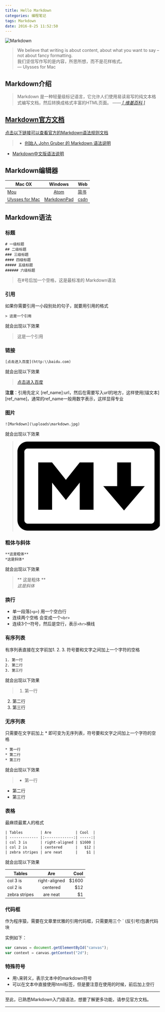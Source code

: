 ```yaml
---
title: Hello Markdown
categories: 编程笔记
tags: Markdown
date: 2016-8-25 11:52:50
---
```


![Markdown](http://upload-images.jianshu.io/upload_images/1335096-c81fc640acb42a3d.jpg?imageMogr2/auto-orient/strip%7CimageView2/2/w/1240)

> We believe that writing is about content, about what you want to say – not about fancy formatting.  
我们坚信写作写的是内容，所思所想，而不是花样格式。  
— Ulysses for Mac

<!--more-->

## Markdown介绍

> Markdown 是一种轻量级标记语言，它允许人们使用易读易写的纯文本格式编写文档，然后转换成格式丰富的HTML页面。    ——*<a href="https://zh.wikipedia.org/wiki/Markdown" > [ 维基百科 ]*

## Markdown官方文档

点击以下链接可以查看官方的Markdown语法规则文档
> * [创始人 John Gruber 的 Markdown 语法说明](http://daringfireball.net/projects/markdown/syntax)
* [Markdown中文版语法说明](http://wowubuntu.com/markdown/)

## Markdown编辑器

| Mac OX | Windows | Web |
| --------------- |:-------------:|--------------------|
| [Mou](http://25.io/mou/) | [Atom](http://atom.io/) |[简书](http://www.jianshu.com/)|
| [Ulysses for Mac]() | [MarkdownPad](http://markdownpad.com/) |[csdn](http://write.blog.csdn.net/mdeditor)|

## Markdown语法

### 标题
```
# 一级标题
## 二级标题
### 三级标题
#### 四级标题
##### 五级标题
###### 六级标题
```
> 在#号后加一个空格，这是最标准的 Markdown语法

### 引用

如果你需要引用一小段别处的句子，就要用引用的格式
```
> 这是一个引用
```
就会出现以下效果
> 这是一个引用

### 链接

```
[点击进入百度](http:\\baidu.com)
```
就会出现以下效果
> [点击进入百度](http:\\baidu.com)

**注意**：引用先定义 [ref_name]:url，然后在需要写入url的地方，这样使用[锚文本][ref_name]，通常的ref_name一般用数字表示，这样显得专业

### 图片

```
![Markdown](\uploads\markdown.jpg)
```
就会出现以下效果
> ![Markdown](\uploads\markdown.jpg)

### 粗体与斜体

```
**这是粗体**
*这是斜体*
```
就会出现以下效果
> ** 这是粗体 **  
*这是斜体*

### 换行

* 单一段落(`<p>`) 用一个空白行
* 连续两个空格 会变成一个`<br>`
* 连续3个`*`符号，然后是空行，表示`<hr>`横线

### 有序列表

有序列表直接在文字前加1. 2. 3. 符号要和文字之间加上一个字符的空格

```
1. 第一行
2. 第二行
3. 第三行
```
就会出现以下效果
> 1. 第一行
2. 第二行
3. 第三行

### 无序列表

只需要在文字前加上 * 即可变为无序列表，符号要和文字之间加上一个字符的空格
```
* 第一行
* 第二行
* 第三行
```
就会出现以下效果
> - 第一行
- 第二行
- 第三行

### 表格

最麻烦最累人的格式
```
| Tables        | Are           | Cool  |
| ------------- |:-------------:| -----:|
| col 3 is      | right-aligned | $1600 |
| col 2 is      | centered      |   $12 |
| zebra stripes | are neat      |    $1 |
```
就会出现以下效果

| Tables        | Are           | Cool  |
| ------------- |:-------------:| -----:|
| col 3 is      | right-aligned | $1600 |
| col 2 is      | centered      |   $12 |
| zebra stripes | are neat      |    $1 |

### 代码框

作为程序猿，需要在文章里优雅的引用代码框，只需要用三个 \` (反引号)包裹代码块

实例如下：

``` javascript
var canvas = document.getElementById("canvas");
var context = canvas.getContext("2d");
```

### 特殊符号

 - 用`\`来转义，表示文本中的markdown符号
 - 可以在文本中直接使用html标签，但是要注意在使用的时候，前后加上空行

***

至此，已熟悉Markdown入门级语法，想要了解更多功能，请参见官方文档。

***
